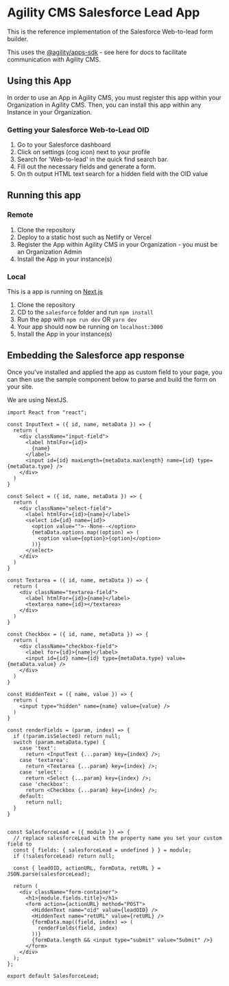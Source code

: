 # Agility CMS Salesforce Lead App

This is the reference implementation of the Salesforce Web-to-lead form builder.

This uses the [@agility/apps-sdk](https://www.npmjs.com/package/@agility/app-sdk) - see here for docs to facilitate communication with Agility CMS.

## Using this App

In order to use an App in Agility CMS, you must register this app within your Organization in Agility CMS. Then, you can install this app within any Instance in your Organization.

### Getting your Salesforce Web-to-Lead OID

1. Go to your Salesforce dashboard
2. Click on settings (cog icon) next to your profile
3. Search for 'Web-to-lead' in the quick find search bar.
4. Fill out the necessary fields and generate a form.
5. On th output HTML text search for a hidden field with the OID value

## Running this app

### Remote

1. Clone the repository
2. Deploy to a static host such as Netlify or Vercel
3. Register the App within Agility CMS in your Organization - you must be an Organization Admin
4. Install the App in your instance(s)

### Local

This is a app is running on [Next.js](https://nextjs.org/)

1. Clone the repository
2. CD to the `salesforce` folder and run `npm install`
3. Run the app with `npm run dev` OR `yarn dev`
4. Your app should now be running on `localhost:3000`
5. Install the App in your instance(s)

## Embedding the Salesforce app response

Once you've installed and applied the app as custom field to your page, you can then use the sample component below to parse and build the form on your site. 

We are using NextJS.

```
import React from "react";

const InputText = ({ id, name, metaData }) => {
  return (
    <div className="input-field">
      <label htmlFor={id}>
        {name}
      </label>
      <input id={id} maxLength={metaData.maxlength} name={id} type={metaData.type} />
    </div>
  )
}

const Select = ({ id, name, metaData }) => {
  return (
    <div className="select-field">
      <label htmlFor={id}>{name}</label>
      <select id={id} name={id}>
        <option value="">--None--</option>
        {metaData.options.map((option) => (
          <option value={option}>{option}</option>
        ))}
      </select>
    </div>
  )
}

const Textarea = ({ id, name, metaData }) => {
  return (
    <div className="textarea-field">
      <label htmlFor={id}>{name}</label>
      <textarea name={id}></textarea>
    </div>
  )
}

const Checkbox = ({ id, name, metaData }) => {
  return (
    <div className="checkbox-field">
      <label for={id}>{name}</label>
      <input id={id} name={id} type={metaData.type} value={metaData.value} />
    </div>
  )
}

const HiddenText = ({ name, value }) => {
  return (
    <input type="hidden" name={name} value={value} />
  )
}

const renderFields = (param, index) => {
  if (!param.isSelected) return null;
  switch (param.metaData.type) {
    case 'text':
      return <InputText {...param} key={index} />;
    case 'textarea':
      return <Textarea {...param} key={index} />;
    case 'select':
      return <Select {...param} key={index} />;
    case 'checkbox':
      return <Checkbox {...param} key={index} />;
    default:
      return null;
  }
}


const SalesforceLead = ({ module }) => {
  // replace salesforceLead with the property name you set your custom field to
  const { fields: { salesforceLead = undefined } } = module;
  if (!salesforceLead) return null;

  const { leadOID, actionURL, formData, retURL } = JSON.parse(salesforceLead);

  return (
    <div className="form-container">
      <h1>{module.fields.title}</h1>
      <form action={actionURL} method="POST">
        <HiddenText name="oid" value={leadOID} />
        <HiddenText name="retURL" value={retURL} />
        {formData.map((field, index) => (
          renderFields(field, index)
        ))}
        {formData.length && <input type="submit" value="Submit" />}
      </form>
    </div>
  );
};

export default SalesforceLead;
```
